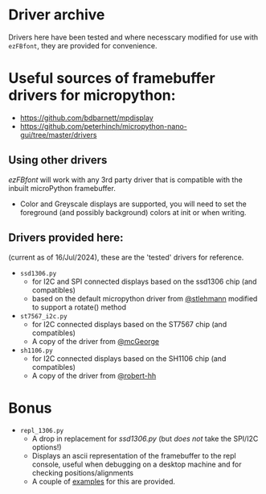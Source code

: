 # Driver archive
Drivers here have been tested and where necesscary modified for use with `ezFBfont`, they are provided for convenience.

# Useful sources of framebuffer drivers for micropython:
* https://github.com/bdbarnett/mpdisplay
* https://github.com/peterhinch/micropython-nano-gui/tree/master/drivers

## Using other drivers
*ezFBfont* will work with any 3rd party driver that is compatible with the inbuilt microPython framebuffer.
* Color and Greyscale displays are supported, you will need to set the foreground (and possibly background) colors at init or when writing.

## Drivers provided here:
(current as of 16/Jul/2024), these are the 'tested' drivers for reference.
* `ssd1306.py`
  * for I2C and SPI connected displays based on the ssd1306 chip (and compatibles)
  * based on the default micropython driver from [@stlehmann](https://github.com/stlehmann/micropython-ssd1306) modified to support a rotate() method
* `st7567_i2c.py`
  * for I2C connected displays based on the ST7567 chip (and compatibles)
  * A copy of the driver from [@mcGeorge](https://forum.micropython.org/viewtopic.php?t=12747)
* `sh1106.py`
  * for I2C connected displays based on the SH1106 chip (and compatibles)
  * A copy of the driver from [@robert-hh](https://github.com/robert-hh/SH1106)

# Bonus
* `repl_1306.py`
  * A drop in replacement for *ssd1306.py* (but *does not* take the SPI/I2C options!)
  * Displays an ascii representation of the framebuffer to the repl console, useful when debugging on a desktop machine and for checking positions/alignments
  * A couple of [examples](/examples) for this are provided.
